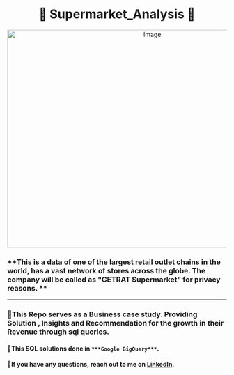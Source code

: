 # <h1 align="center" > 🛒 Supermarket_Analysis 🛒  </h1>


 <p align="center">
  <img src="https://github.com/KasiMuthuveerappan/Supermarket_Analysis/assets/142071405/6e6ebace-b337-4d85-8edc-d5d8e879b189" alt="Image" width="650" height="500">

### **This is a data of one of the largest retail outlet chains in the world, has a vast network of stores across the globe. The company will be called as "GETRAT Supermarket" for privacy reasons. **

***

### 📑This Repo serves as a Business case study. Providing Solution , Insights and Recommendation for the growth in their Revenue through sql queries.

#### 🔎This SQL solutions done in `***Google BigQuery***`.

#### 🔗If you have any questions, reach out to me on [LinkedIn](https://www.linkedin.com/in/kasimuthuveerappan/).
